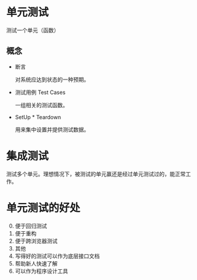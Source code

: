 # 单元测试

测试一个单元（函数）

## 概念

* 断言

  对系统应达到状态的一种预期。
  
* 测试用例 Test Cases

  一组相关的测试函数。
  
* SetUp * Teardown

  用来集中设置并提供测试数据。
  
# 集成测试

测试多个单元。理想情况下，被测试的单元赢还是经过单元测试过的，能正常工作。

# 单元测试的好处

0. 便于回归测试
0. 便于重构
0. 便于跨浏览器测试
0. 其他
  0. 写得好的测试可以作为底层接口文档
  0. 帮助新人快速了解
  0. 可以作为程序设计工具
  
